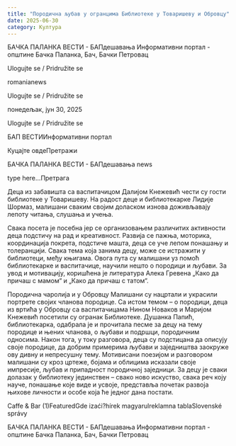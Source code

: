 ```yaml
---
title: "Породична љубав у огранцима Библиотеке у Товаришеву и Обровцу"
date: 2025-06-30
category: Култура
---
```


БАЧКА ПАЛАНКА ВЕСТИ - БАПдешавања Информативни портал - општине Бачка Паланка, Бач, Бачки Петровац

Ulogujte se / Pridružite se

romanianews

Ulogujte se / Pridružite se

понедељак, јун 30, 2025

Ulogujte se / Pridružite se

БАП ВЕСТИИнформативни портал

Куцајте овдеПретражи

БАЧКА ПАЛАНКА ВЕСТИ - БАПдешавања news

type here...Претрага

Деца из забавишта са васпитачицом Далијом Кнежевић чести су гости библиотеке у Товаришеву. На радост деце и библиотекарке Лидије Шормаз, малишани сваким својим доласком изнова доживљавају лепоту читања, слушања и учења.

Свака посета је посебна јер се организовањем различитих активности деца подстичу на рад и креативност. Развија се пажња, моторика, координација покрета, подстиче машта, деца се уче лепом понашању и толеранцији. Свака тема која занима децу, може се истражити у библиотеци, међу књигама.
Овога пута су малишани уз помоћ библиотекарке и васпитачице, научили нешто
о породици и љубави. За увод и мотивацију, коришћена је литература Алека Гревена „Како да причаш с мамом“ и „Како да причаш с татом“.


Породична чаролија и у Обровцу
Малишани су нацртали и украсили портрете својих чланова породице. Са истом темом – о породици, деца из вртића у Обровцу са васпитачицама Нином Новаков и Маријом Кнежевић посетили су огранак Библиотеке. Душанка Папић, библиотекарка, одабрала је и прочитала песме за децу на тему породице и њених чланова, о љубави и подршци, породичним односима.
Након тога, у току разговора, деца су подстицана да описују своје породице, да добрим примерима љубави и заједништва заокруже ову дивну и непресушну тему. Мотивисани поезијом и разговором малишани су кроз цртеже, бојама и облицима исказали своје импресије, љубав и припадност породичној заједници.
За децу је сваки долазак у библиотеку јединствен – свако ново искуство, свака реч коју науче, понашање које виде и усвоје, представља почетак развоја њихове личности и особе која ће једног дана постати.

Caffe & Bar (1)FeaturedGde izaći?hírek magyarulreklamna tablaSlovenské správy

БАЧКА ПАЛАНКА ВЕСТИ - БАПдешавања Информативни портал - општине Бачка Паланка, Бач, Бачки Петровац
